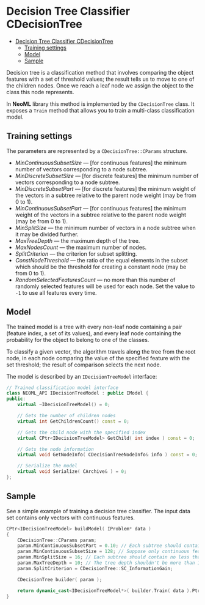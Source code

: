 # Decision Tree Classifier CDecisionTree

<!-- TOC -->

- [Decision Tree Classifier CDecisionTree](#decision-tree-classifier-cdecisiontree)
	- [Training settings](#training-settings)
	- [Model](#model)
	- [Sample](#sample)

<!-- /TOC -->

Decision tree is a classification method that involves comparing the object features with a set of threshold values; the result tells us to move to one of the children nodes. Once we reach a leaf node we assign the object to the class this node represents.

In **NeoML** library this method is implemented by the  `CDecisionTree` class. It exposes a `Train` method that allows you to train a multi-class classification model.

## Training settings

The parameters are represented by a `CDecisionTree::CParams` structure.

- *MinContinuousSubsetSize* — [for continuous features] the minimum number of vectors corresponding to a node subtree.
- *MinDiscreteSubsetSize* — [for discrete features] the minimum number of vectors corresponding to a node subtree.
- *MinDiscreteSubsetPart* — [for discrete features] the minimum weight of the vectors in a subtree relative to the parent node weight (may be from 0 to 1).
- *MinContinuousSubsetPart* — [for continuous features] the minimum weight of the vectors in a subtree relative to the parent node weight (may be from 0 to 1).
- *MinSplitSize* — the minimum number of vectors in a node subtree when it may be divided further.
- *MaxTreeDepth* — the maximum depth of the tree.
- *MaxNodesCount* — the maximum number of nodes.
- *SplitCriterion* — the criterion for subset splitting.
- *ConstNodeThreshold* — the ratio of the equal elements in the subset which should be the threshold for creating a constant node (may be from 0 to 1).
- *RandomSelectedFeaturesCount* — no more than this number of randomly selected features will be used for each node. Set the value to `-1` to use all features every time.

## Model

The trained model is a tree with every non-leaf node containing a pair (feature index, a set of its values), and every leaf node containing the probability for the object to belong to one of the classes.

To classify a given vector, the algorithm travels along the tree from the root node, in each node comparing the value of the specified feature with the set threshold; the result of comparison selects the next node.

The model is described by an `IDecisionTreeModel` interface:

```c++
// Trained classification model interface
class NEOML_API IDecisionTreeModel : public IModel {
public:
	virtual ~IDecisionTreeModel() = 0;

	// Gets the number of children nodes
	virtual int GetChildrenCount() const = 0;

	// Gets the child node with the specified index
	virtual CPtr<IDecisionTreeModel> GetChild( int index ) const = 0;

	// Gets the node information
	virtual void GetNodeInfo( CDecisionTreeNodeInfo& info ) const = 0;

	// Serialize the model
	virtual void Serialize( CArchive& ) = 0;
};
```

## Sample

See a simple example of training a decision tree classifier. The input data set contains only vectors with continuous features.

```c++
CPtr<IDecisionTreeModel> buildModel( IProblem* data )
{
	CDecisionTree::CParams param;
	param.MinContinuousSubsetPart = 0.10; // Each subtree should contain no less than 10% of all nodes
	param.MinContinuousSubsetSize = 128; // Suppose only continuous features are used
	param.MinSplitSize = 16; // Each subtree should contain no less than 16 nodes
	param.MaxTreeDepth = 10; // The tree depth shouldn't be more than 10
	param.SplitCriterion = CDecisionTree::SC_InformationGain;

	CDecisionTree builder( param );

	return dynamic_cast<IDecisionTreeModel*>( builder.Train( data ).Ptr() );
}
```